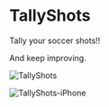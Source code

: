 # TallyShots

Tally your soccer shots!!

And keep improving.

![TallyShots](https://user-images.githubusercontent.com/158145/54216582-dec36f80-4524-11e9-8830-99e87e9b013a.png)

![TallyShots-iPhone](https://user-images.githubusercontent.com/158145/55687853-52319300-59a4-11e9-9720-b589df203b2d.png)
